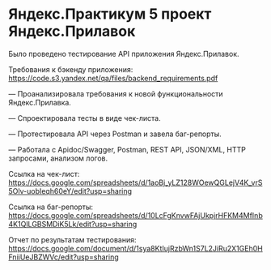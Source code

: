 # Яндекс.Практикум 5 проект Яндекс.Прилавок
Было проведено тестирование API приложения Яндекс.Прилавок.

Требования к бэкенду приложения: https://code.s3.yandex.net/qa/files/backend_requirements.pdf

— Проанализировала требования к новой функциональности Яндекс.Прилавка.

— Спроектировала тесты в виде чек-листа.

— Протестировала API через Postman и завела баг-репорты.

— Работала с Apidoc/Swagger, Postman, REST API, JSON/XML, HTTP запросами, анализом логов.

Ссылка на чек-лист: https://docs.google.com/spreadsheets/d/1aoBj_yLZ128WOewQGLejV4K_vrS5Olv-uobIeqh60eY/edit?usp=sharing

Ссылка на баг-репорты: https://docs.google.com/spreadsheets/d/10LcFgKnvwFAjUkpjrHFKM4MfInb4K1QILGBSMDiK5Lk/edit?usp=sharing

Отчет по результатам тестирования: https://docs.google.com/document/d/1sya8KtIujRzbWn1S7L2JiRu2X1GEh0HFniiUeJBZWVc/edit?usp=sharing
